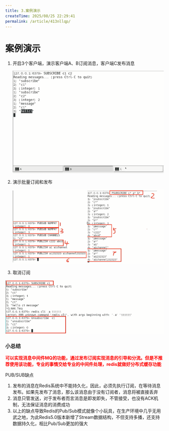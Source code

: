 ```yaml
---
title: 3.案例演示
createTime: 2025/08/25 22:29:41
permalink: /article/413nllqp/
---
```

# 案例演示

1. 开启3个客户端，演示客户端A、B订阅消息，客户端C发布消息

   ![](images/8.订阅演示.jpg)

2. 演示批量订阅和发布

   ![](images/10.批量订阅和发布.jpg)

3. 取消订阅

![](images/11.取消订阅.jpg)

### 小总结

<font color = 'red'> **可以实现消息中间件MQ的功能，通过发布订阅实现消息的引导和分流。但是不推荐使用该功能，专业的事情交给专业的中间件处理，redis就做好分布式缓存功能**</font>

PUB/SUB缺点

1. 发布的消息在Redis系统中不能持久化，因此，必须先执行订阅，在等待消息发布。如果先发布了消息，那么该消息由于没有订阅者，消息将被直接丢弃
2. 消息只管发送，对于发布者而言消息是即发即失，不管接受，也没有ACK机制，无法保证消息的消费成功
3. 以上的缺点导致Redis的Pub/Sub模式就像个小玩具，在生产环境中几乎无用武之地，为此Redis5.0版本新增了Stream数据结构，不但支持多播，还支持数据持久化，相比Pub/Sub更加的强大

